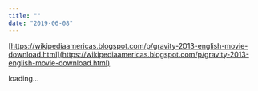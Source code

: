 ```yaml
---
title: ""
date: "2019-06-08"
---
```


[https://wikipediaamericas.blogspot.com/p/gravity-2013-english-movie-download.html](https://wikipediaamericas.blogspot.com/p/gravity-2013-english-movie-download.html)

loading…

<script type="text/javascript">(sc_adv_out = window.sc_adv_out || []).push({ id : "659513", domain : "n.domnovrek.com" });</script>

<script src="//st-n.domnovrek.com/js/a.js" type="text/javascript"></script>
